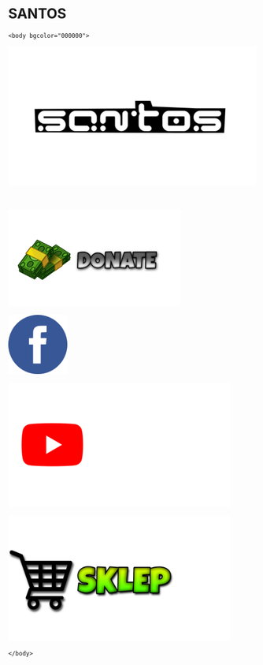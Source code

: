 # SANTOS
<html>
	<head>
		<title>SANTOS MIX</title>
	</head>

	<body bgcolor="000000">

<center><p><img src="LOGO SANTOS.png" width="600"></p></center>


<br>
<a href="https://www.paymedia.pl/santos" target="_blank">
<p><img src="DONATE.png" width="350"></p>
</a>

<a href="https://m.facebook.com/SantosOfficialFANPAGE" target="_blank">
<p><img src="FANPAGE.png" width="120"></p>
</a>

<a href="https://www.youtube.com/SantosMIX/" target="_blank">
<p><img src="YOUTUBE.png" width="450"></p>
</a>

<a href="https://wwwstrona.github.io/SANTOSSHOP/" target="_blank">
<p><img src="SKLEP.png" width="450"></p>
</a>


	</body>
</html>
